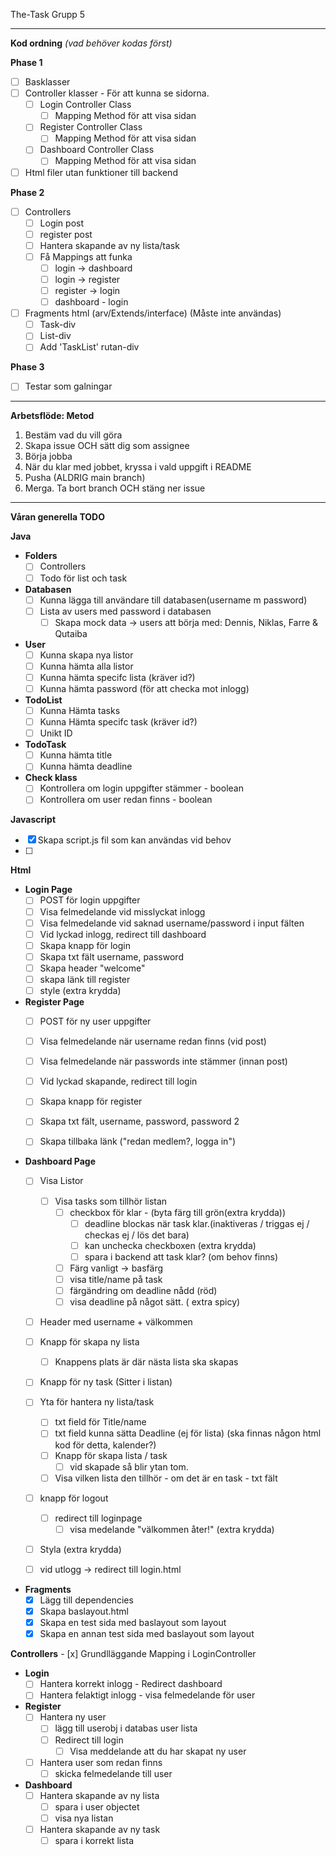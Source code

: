 The-Task Grupp 5


_______________________
**Kod ordning** *(vad behöver kodas först)*

**Phase 1**

- [ ] Basklasser
- [ ] Controller klasser - För att kunna se sidorna.
    - [ ] Login Controller Class
        - [ ] Mapping Method för att visa sidan
    - [ ] Register Controller Class
        - [ ] Mapping Method för att visa sidan
    - [ ] Dashboard Controller Class
        - [ ] Mapping Method för att visa sidan
- [ ] Html filer utan funktioner till backend

**Phase 2**

- [ ] Controllers
    - [ ] Login post
    - [ ] register post
    - [ ] Hantera skapande av ny lista/task
    - [ ] Få Mappings att funka
        - [ ] login -> dashboard
        - [ ] login -> register
        - [ ] register -> login
        - [ ] dashboard - login
- [ ] Fragments html (arv/Extends/interface) (Måste inte användas)
    - [ ] Task-div
    - [ ] List-div
    - [ ] Add 'TaskList' rutan-div

**Phase 3**

- [ ] Testar som galningar

_______________________

**Arbetsflöde: Metod**

 1. Bestäm vad du vill göra
 2. Skapa issue OCH sätt dig som assignee
 3. Börja jobba
 4. När du klar med jobbet, kryssa i vald uppgift i README
 5. Pusha (ALDRIG main branch)
 6. Merga. Ta bort branch OCH stäng ner issue


_______________________

**Våran generella TODO**

**Java**

- **Folders**
    - [ ] Controllers
    - [ ] Todo för list och task

- **Databasen**
    - [ ] Kunna lägga till användare till databasen(username m password)
    - [ ] Lista av users med password i databasen
        - [ ] Skapa mock data -> users att börja med: Dennis, Niklas, Farre & Qutaiba

- **User**
    - [ ] Kunna skapa nya listor
    - [ ] Kunna hämta alla listor
    - [ ] Kunna hämta specifc lista (kräver id?)
    - [ ] Kunna hämta password (för att checka mot inlogg)

- **TodoList**
    - [ ] Kunna Hämta tasks
    - [ ] Kunna Hämta specifc task (kräver id?)
    - [ ] Unikt ID

- **TodoTask**
    - [ ] Kunna hämta title
    - [ ] Kunna hämta deadline

- **Check klass**
    - [ ] Kontrollera om login uppgifter stämmer - boolean
    - [ ] Kontrollera om user redan finns - boolean

**Javascript**
- [x] Skapa script.js fil som kan användas vid behov
- [ ]

**Html**

- **Login Page**
    - [ ] POST för login uppgifter
    - [ ] Visa felmedelande vid misslyckat inlogg
    - [ ] Visa felmedelande vid saknad username/password i input fälten
    - [ ] Vid lyckad inlogg, redirect till dashboard
    - [ ] Skapa knapp för login
    - [ ] Skapa txt fält username, password
    - [ ] Skapa header "welcome"
    - [ ] skapa länk till register
    - [ ] style (extra krydda)

- **Register Page**
    - [ ] POST för ny user uppgifter
    - [ ] Visa felmedelande när username redan finns (vid post)
    - [ ] Visa felmedelande när passwords inte stämmer (innan post)
    - [ ] Vid lyckad skapande, redirect till login
    - [ ] Skapa knapp för register
    - [ ] Skapa txt fält, username, password, password 2
    - [ ] Skapa tillbaka länk ("redan medlem?, logga in")


- **Dashboard Page**
    - [ ] Visa Listor
        - [ ] Visa tasks som tillhör listan
            - [ ] checkbox för klar - (byta färg till grön(extra krydda))
                - [ ] deadline blockas när task klar.(inaktiveras / triggas ej / checkas ej / lös det bara)
                - [ ] kan unchecka checkboxen (extra krydda)
                - [ ] spara i backend att task klar? (om behov finns)
            - [ ] Färg vanligt -> basfärg
            - [ ] visa title/name på task
            - [ ] färgändring om deadline nådd (röd)
            - [ ] visa deadline på något sätt. ( extra spicy)
    - [ ] Header med username + välkommen
    - [ ] Knapp för skapa ny lista
        - [ ] Knappens plats är där nästa lista ska skapas
    - [ ] Knapp för ny task (Sitter i listan)
    - [ ] Yta för hantera ny lista/task
        - [ ] txt field för Title/name
        - [ ] txt field kunna sätta Deadline (ej för lista) (ska finnas någon html kod för detta, kalender?)
        - [ ] Knapp för skapa lista / task
            - [ ] vid skapade så blir ytan tom.
        - [ ] Visa vilken lista den tillhör - om det är en task - txt fält
    - [ ] knapp för logout
        - [ ] redirect till loginpage
            - [ ] visa medelande "välkommen åter!" (extra krydda)
    - [ ] Styla (extra krydda)
    - [ ] vid utlogg -> redirect till login.html


- **Fragments**
    - [x] Lägg till dependencies
    - [x] Skapa baslayout.html
    - [x] Skapa en test sida med baslayout som layout
    - [x] Skapa en annan test sida med baslayout som layout

**Controllers**
    - [x] Grundlläggande Mapping i LoginController

- **Login**
    - [ ] Hantera korrekt inlogg - Redirect dashboard
    - [ ] Hantera felaktigt inlogg - visa felmedelande för user

- **Register**
    - [ ] Hantera ny user
        - [ ] lägg till userobj i databas user lista
        - [ ] Redirect till login
            - [ ] Visa meddelande att du har skapat ny user
    - [ ] Hantera user som redan finns
        - [ ] skicka felmedelande till user

- **Dashboard**
    - [ ] Hantera skapande av ny lista
        - [ ] spara i user objectet
        - [ ] visa nya listan
    - [ ] Hantera skapande av ny task
        - [ ] spara i korrekt lista